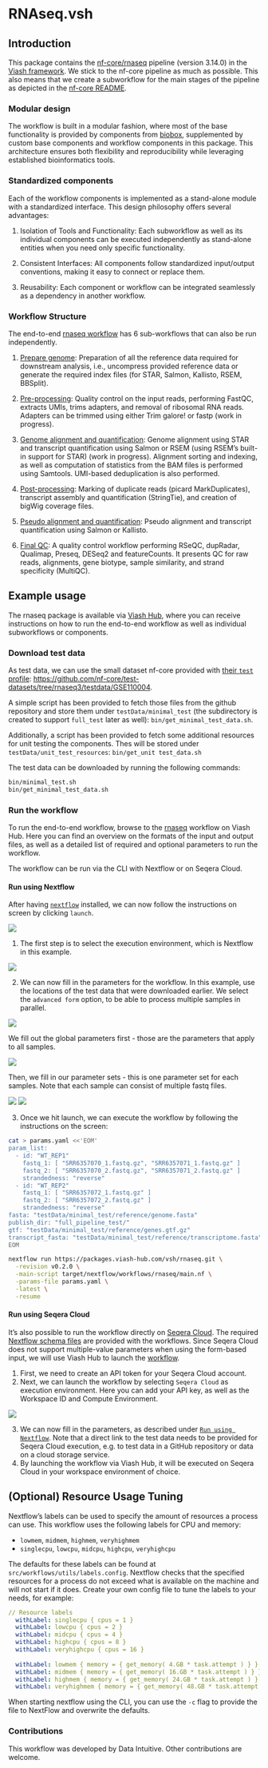 # RNAseq.vsh


<!-- README.md is generated by running 'quarto render README.qmd' -->

## Introduction

This package contains the
[nf-core/rnaseq](https://github.com/nf-core/rnaseq) pipeline (version
3.14.0) in the [Viash framework](http://www.viash.io). We stick to the
nf-core pipeline as much as possible. This also means that we create a
subworkflow for the main stages of the pipeline as depicted in the
[nf-core README](https://github.com/nf-core/rnaseq).

### Modular design

The workflow is built in a modular fashion, where most of the base
functionality is provided by components from
[biobox](https://www.viash-hub.com/packages/biobox/latest), supplemented
by custom base components and workflow components in this package. This
architecture ensures both flexibility and reproducibility while
leveraging established bioinformatics tools.

### Standardized components

Each of the workflow components is implemented as a stand-alone module
with a standardized interface. This design philosophy offers several
advantages:

1.  Isolation of Tools and Functionality: Each subworkflow as well as
    its individual components can be executed independently as
    stand-alone entities when you need only specific functionality.

2.  Consistent Interfaces: All components follow standardized
    input/output conventions, making it easy to connect or replace them.

3.  Reusability: Each component or workflow can be integrated seamlessly
    as a dependency in another workflow.

### Workflow Structure

The end-to-end [rnaseq
workflow](https://www.viash-hub.com/packages/rnaseq/v0.2.0/components/workflows/rnaseq)
has 6 sub-workflows that can also be run independently.

1.  [Prepare
    genome](https://www.viash-hub.com/packages/rnaseq/v0.2.0/components/workflows/prepare_genome):
    Preparation of all the reference data required for downstream
    analysis, i.e., uncompress provided reference data or generate the
    required index files (for STAR, Salmon, Kallisto, RSEM, BBSplit).

2.  [Pre-processing](https://www.viash-hub.com/packages/rnaseq/v0.2.0/components/workflows/pre_processing):
    Quality control on the input reads, performing FastQC, extracts
    UMIs, trims adapters, and removal of ribosomal RNA reads. Adapters
    can be trimmed using either Trim galore! or fastp (work in
    progress).

3.  [Genome alignment and
    quantification](https://www.viash-hub.com/packages/rnaseq/v0.2.0/components/workflows/genome_alignment_and_quant):
    Genome alignment using STAR and transcript quantification using
    Salmon or RSEM (using RSEM’s built-in support for STAR) (work in
    progress). Alignment sorting and indexing, as well as computation of
    statistics from the BAM files is performed using Samtools. UMI-based
    deduplication is also performed.

4.  [Post-processing](https://www.viash-hub.com/packages/rnaseq/v0.2.0/components/workflows/post_processing):
    Marking of duplicate reads (picard MarkDuplicates), transcript
    assembly and quantification (StringTie), and creation of bigWig
    coverage files.

5.  [Pseudo alignment and
    quantification](https://www.viash-hub.com/packages/rnaseq/v0.2.0/components/workflows/pseudo_alignment_and_quant):
    Pseudo alignment and transcript quantification using Salmon or
    Kallisto.

6.  [Final
    QC](https://www.viash-hub.com/packages/rnaseq/v0.2.0/components/workflows/quality_control):
    A quality control workflow performing RSeQC, dupRadar, Qualimap,
    Preseq, DESeq2 and featureCounts. It presents QC for raw reads,
    alignments, gene biotype, sample similarity, and strand specificity
    (MultiQC).

## Example usage

The rnaseq package is available via [Viash
Hub](https://www.viash-hub.com/packages/rnaseq/v0.2.0/components), where
you can receive instructions on how to run the end-to-end workflow as
well as individual subworkflows or components.

### Download test data

As test data, we can use the small dataset nf-core provided with [their
`test`
profile](https://github.com/nf-core/test-datasets/blob/rnaseq3/samplesheet/v3.10/samplesheet_test.csv):
<https://github.com/nf-core/test-datasets/tree/rnaseq3/testdata/GSE110004>.

A simple script has been provided to fetch those files from the github
repository and store them under `testData/minimal_test` (the
subdirectory is created to support `full_test` later as well):
`bin/get_minimal_test_data.sh`.

Additionally, a script has been provided to fetch some additional
resources for unit testing the components. Thes will be stored under
`testData/unit_test_resources`: `bin/get_unit test_data.sh`

The test data can be downloaded by running the following commands:

``` bash
bin/minimal_test.sh
bin/get_minimal_test_data.sh
```

### Run the workflow

To run the end-to-end workflow, browse to the
[rnaseq](https://www.viash-hub.com/packages/rnaseq/v0.2.0/components/workflows/rnaseq)
workflow on Viash Hub. Here you can find an overview on the formats of
the input and output files, as well as a detailed list of required and
optional parameters to run the workflow.

The workflow can be run via the CLI with Nextflow or on Seqera Cloud.

#### Run using Nextflow

After having
[`nextflow`](https://www.nextflow.io/docs/latest/getstarted.html)
installed, we can now follow the instructions on screen by clicking
`launch`.

![](assets/launch_workflow.png)

1.  The first step is to select the execution environment, which is
    Nextflow in this example.

![](assets/nextflow_execution.png)

2.  We can now fill in the parameters for the workflow. In this example,
    use the locations of the test data that were downloaded earlier. We
    select the `advanced form` option, to be able to process multiple
    samples in parallel.

![](assets/advanced_form.png)

We fill out the global parameters first - those are the parameters that
apply to all samples.

![](assets/global_params.png)

Then, we fill in our parameter sets - this is one parameter set for each
samples. Note that each sample can consist of multiple fastq files.

![](assets/parameter_set_1.png) ![](assets/parameter_set_2.png)

3.  Once we hit launch, we can execute the workflow by following the
    instructions on the screen:

``` bash
cat > params.yaml <<'EOM'
param_list:
  - id: "WT_REP1"
    fastq_1: [ "SRR6357070_1.fastq.gz", "SRR6357071_1.fastq.gz" ]
    fastq_2: [ "SRR6357070_2.fastq.gz", "SRR6357071_2.fastq.gz" ]
    strandedness: "reverse"
  - id: "WT_REP2"
    fastq_1: [ "SRR6357072_1.fastq.gz" ]
    fastq_2: [ "SRR6357072_2.fastq.gz" ]
    strandedness: "reverse"
fasta: "testData/minimal_test/reference/genome.fasta"
publish_dir: "full_pipeline_test/"
gtf: "testData/minimal_test/reference/genes.gtf.gz"
transcript_fasta: "testData/minimal_test/reference/transcriptome.fasta"
EOM

nextflow run https://packages.viash-hub.com/vsh/rnaseq.git \
  -revision v0.2.0 \
  -main-script target/nextflow/workflows/rnaseq/main.nf \
  -params-file params.yaml \
  -latest \
  -resume
```

#### Run using Seqera Cloud

It’s also possible to run the workflow directly on [Seqera
Cloud](https://cloud.seqera.io/). The required [Nextflow schema
files](https://nextflow-io.github.io/nf-schema/latest/nextflow_schema/nextflow_schema_specification/)
are provided with the workflows. Since Seqera Cloud does not support
multiple-value parameters when using the form-based input, we will use
Viash Hub to launch the
[workflow](https://www.viash-hub.com/packages/rnaseq/v0.2.0/components/workflows/rnaseq).

1.  First, we need to create an API token for your Seqera Cloud account.
2.  Next, we can launch the workflow by selecting `Seqera Cloud` as
    execution environment. Here you can add your API key, as well as the
    Workspace ID and Compute Environment.

![](assets/seqera_cloud_execution.png)

3.  We can now fill in the parameters, as described under
    [`Run using Nextflow`](#run-using-nextflow). Note that a direct link
    to the test data needs to be provided for Seqera Cloud execution,
    e.g. to test data in a GitHub repository or data on a cloud storage
    service.
4.  By launching the workflow via Viash Hub, it will be executed on
    Seqera Cloud in your workspace environment of choice.

## (Optional) Resource Usage Tuning

Nextflow’s labels can be used to specify the amount of resources a
process can use. This workflow uses the following labels for CPU and
memory:

- `lowmem`, `midmem`, `highmem`, `veryhighmem`
- `singlecpu`, `lowcpu`, `midcpu`, `highcpu`, `veryhighcpu`

The defaults for these labels can be found at
`src/workflows/utils/labels.config`. Nextflow checks that the specified
resources for a process do not exceed what is available on the machine
and will not start if it does. Create your own config file to tune the
labels to your needs, for example:

``` yaml
// Resource labels
  withLabel: singlecpu { cpus = 1 }
  withLabel: lowcpu { cpus = 2 }
  withLabel: midcpu { cpus = 4 }
  withLabel: highcpu { cpus = 8 }
  withLabel: veryhighcpu { cpus = 16 }
 
  withLabel: lowmem { memory = { get_memory( 4.GB * task.attempt ) } }
  withLabel: midmem { memory = { get_memory( 16.GB * task.attempt ) } }
  withLabel: highmem { memory = { get_memory( 24.GB * task.attempt ) } }
  withLabel: veryhighmem { memory = { get_memory( 48.GB * task.attempt ) } }
```

When starting nextflow using the CLI, you can use the `-c` flag to
provide the file to NextFlow and overwrite the defaults.

### Contributions

This workflow was developed by Data Intuitive. Other contributions are
welcome.
